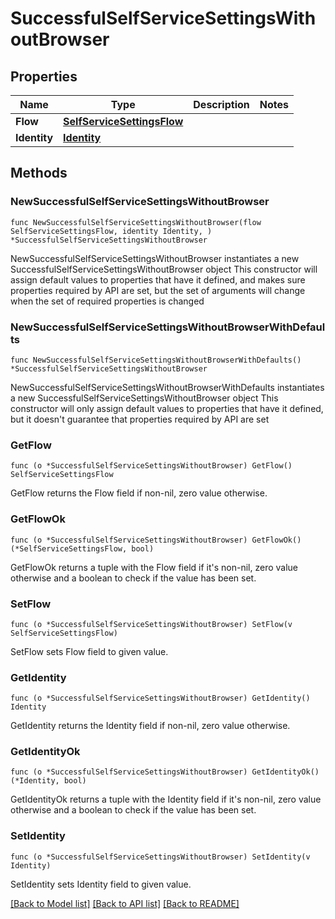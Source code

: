 # SuccessfulSelfServiceSettingsWithoutBrowser

## Properties

Name | Type | Description | Notes
------------ | ------------- | ------------- | -------------
**Flow** | [**SelfServiceSettingsFlow**](SelfServiceSettingsFlow.md) |  | 
**Identity** | [**Identity**](Identity.md) |  | 

## Methods

### NewSuccessfulSelfServiceSettingsWithoutBrowser

`func NewSuccessfulSelfServiceSettingsWithoutBrowser(flow SelfServiceSettingsFlow, identity Identity, ) *SuccessfulSelfServiceSettingsWithoutBrowser`

NewSuccessfulSelfServiceSettingsWithoutBrowser instantiates a new SuccessfulSelfServiceSettingsWithoutBrowser object
This constructor will assign default values to properties that have it defined,
and makes sure properties required by API are set, but the set of arguments
will change when the set of required properties is changed

### NewSuccessfulSelfServiceSettingsWithoutBrowserWithDefaults

`func NewSuccessfulSelfServiceSettingsWithoutBrowserWithDefaults() *SuccessfulSelfServiceSettingsWithoutBrowser`

NewSuccessfulSelfServiceSettingsWithoutBrowserWithDefaults instantiates a new SuccessfulSelfServiceSettingsWithoutBrowser object
This constructor will only assign default values to properties that have it defined,
but it doesn't guarantee that properties required by API are set

### GetFlow

`func (o *SuccessfulSelfServiceSettingsWithoutBrowser) GetFlow() SelfServiceSettingsFlow`

GetFlow returns the Flow field if non-nil, zero value otherwise.

### GetFlowOk

`func (o *SuccessfulSelfServiceSettingsWithoutBrowser) GetFlowOk() (*SelfServiceSettingsFlow, bool)`

GetFlowOk returns a tuple with the Flow field if it's non-nil, zero value otherwise
and a boolean to check if the value has been set.

### SetFlow

`func (o *SuccessfulSelfServiceSettingsWithoutBrowser) SetFlow(v SelfServiceSettingsFlow)`

SetFlow sets Flow field to given value.


### GetIdentity

`func (o *SuccessfulSelfServiceSettingsWithoutBrowser) GetIdentity() Identity`

GetIdentity returns the Identity field if non-nil, zero value otherwise.

### GetIdentityOk

`func (o *SuccessfulSelfServiceSettingsWithoutBrowser) GetIdentityOk() (*Identity, bool)`

GetIdentityOk returns a tuple with the Identity field if it's non-nil, zero value otherwise
and a boolean to check if the value has been set.

### SetIdentity

`func (o *SuccessfulSelfServiceSettingsWithoutBrowser) SetIdentity(v Identity)`

SetIdentity sets Identity field to given value.



[[Back to Model list]](../README.md#documentation-for-models) [[Back to API list]](../README.md#documentation-for-api-endpoints) [[Back to README]](../README.md)


